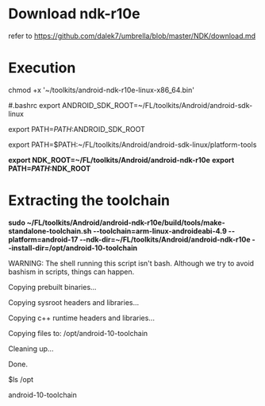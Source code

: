 
# Download ndk-r10e
refer to https://github.com/dalek7/umbrella/blob/master/NDK/download.md

# Execution
chmod +x '~/toolkits/android-ndk-r10e-linux-x86_64.bin' 

#.bashrc
export ANDROID_SDK_ROOT=~/FL/toolkits/Android/android-sdk-linux

export PATH=$PATH:$ANDROID_SDK_ROOT

export PATH=$PATH:~/FL/toolkits/Android/android-sdk-linux/platform-tools

**export NDK_ROOT=~/FL/toolkits/Android/android-ndk-r10e**
**export PATH=$PATH:$NDK_ROOT**

# Extracting the toolchain
**sudo ~/FL/toolkits/Android/android-ndk-r10e/build/tools/make-standalone-toolchain.sh --toolchain=arm-linux-androideabi-4.9 --platform=android-17 --ndk-dir=~/FL/toolkits/Android/android-ndk-r10e --install-dir=/opt/android-10-toolchain**

WARNING: The shell running this script isn't bash.  Although we try to avoid bashism in scripts, things can happen.

Copying prebuilt binaries...

Copying sysroot headers and libraries...

Copying c++ runtime headers and libraries...

Copying files to: /opt/android-10-toolchain

Cleaning up...

Done.

$ls /opt

android-10-toolchain


